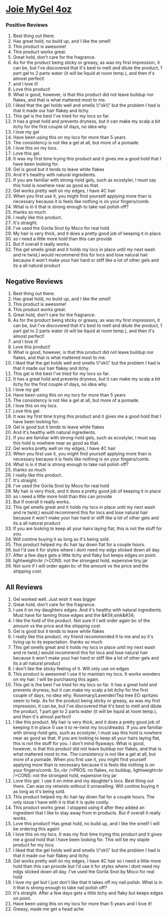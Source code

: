 # [Joie MyGel 4oz](https://products.checkmycream.com/products/Joie-MyGel-4oz.html)

### Positive Reviews

<ol>
      <li>Best thing out there.  </li>
      <li>Has great hold, no build up, and I like the smell!  </li>
      <li>This product is awesome!</li>
      <li>This product works great.  </li>
      <li>Great hold, don&#x27;t care for the fragrance.</li>
      <li>As for the product being sticky or greasy, as was my first impression, it can be, but I&#x27;ve discovered that it&#x27;s best to melt and dilute the product, 1 part gel to 2 parts water (it will be liquid at room temp.), and then it&#x27;s almost perfect!</li>
      <li>and I love it!</li>
      <li>Love this product!</li>
      <li>What is good, however, is that this product did not leave buildup nor flakes, and that is what mattered most to me.  </li>
      <li>I liked that the gel holds well and smells \\&quot;ok\\&quot; but the problem I had is that it made our hair flakey and itchy.</li>
      <li>This gel is the best I&#x27;ve tried for my locs so far.  </li>
      <li>It has a great hold and prevents dryness, but it can make my scalp a bit itchy for the first couple of days, no idea why.  </li>
      <li>I love my gel</li>
      <li>Have been using this on my locs for more than 5 years</li>
      <li>The consistency is not like a gel at all, but more of a pomade.  </li>
      <li>I love this on my locs.</li>
      <li>Love this gel.  </li>
      <li>It was my first time trying this product and it gives me a good hold that I have been looking for.</li>
      <li>Gel is good but it tends to leave white flakes</li>
      <li>And it&#x27;s healthy with natural ingredients.</li>
      <li>If you are familiar with strong-hold gels, such as ecostyler, I must say this hold is nowhere near as good as that.  </li>
      <li>Gel works pretty well on my edges, I have 4C hair</li>
      <li>When you first use it, you might find yourself applying more than is necessary because it is feels like nothing is on your fingers/comb.  </li>
      <li>What is in it that is strong enough to take nail polish off?</li>
      <li>thanks so much</li>
      <li>I really like this product.  </li>
      <li>It&#x27;s straight.</li>
      <li>I&#x27;ve used the Gorila Snot by Moco for real hold</li>
      <li>My hair is very thick, and it does a pretty good job of keeping it in place</li>
      <li>so i need a little more hold than this can provide</li>
      <li>But if overall it really works.</li>
      <li>This gel smells great and it holds my locs in place until my next wash and re twist,I would recommend this for locs and lose natural hair because it won&#x27;t make your hair hard or stiff like a lot of other gels and its a all natural product</li>
</ol>


<h2>Negative Reviews</h2>
<ol>
<li> Best thing out there.  </li>
<li> Has great hold, no build up, and I like the smell!  </li>
<li> This product is awesome!</li>
<li> This product works great.  </li>
<li> Great hold, don&#x27;t care for the fragrance.</li>
<li> As for the product being sticky or greasy, as was my first impression, it can be, but I&#x27;ve discovered that it&#x27;s best to melt and dilute the product, 1 part gel to 2 parts water (it will be liquid at room temp.), and then it&#x27;s almost perfect!</li>
<li> and I love it!</li>
<li> Love this product!</li>
<li> What is good, however, is that this product did not leave buildup nor flakes, and that is what mattered most to me.  </li>
<li> I liked that the gel holds well and smells \\&quot;ok\\&quot; but the problem I had is that it made our hair flakey and itchy.</li>
<li> This gel is the best I&#x27;ve tried for my locs so far.  </li>
<li> It has a great hold and prevents dryness, but it can make my scalp a bit itchy for the first couple of days, no idea why.  </li>
<li> I love my gel</li>
<li> Have been using this on my locs for more than 5 years</li>
<li> The consistency is not like a gel at all, but more of a pomade.  </li>
<li> I love this on my locs.</li>
<li> Love this gel.  </li>
<li> It was my first time trying this product and it gives me a good hold that I have been looking for.</li>
<li> Gel is good but it tends to leave white flakes</li>
<li> And it&#x27;s healthy with natural ingredients.</li>
<li> If you are familiar with strong-hold gels, such as ecostyler, I must say this hold is nowhere near as good as that.  </li>
<li> Gel works pretty well on my edges, I have 4C hair</li>
<li> When you first use it, you might find yourself applying more than is necessary because it is feels like nothing is on your fingers/comb.  </li>
<li> What is in it that is strong enough to take nail polish off?</li>
<li> thanks so much</li>
<li> I really like this product.  </li>
<li> It&#x27;s straight.</li>
<li> I&#x27;ve used the Gorila Snot by Moco for real hold</li>
<li> My hair is very thick, and it does a pretty good job of keeping it in place</li>
<li> so i need a little more hold than this can provide</li>
<li> But if overall it really works.</li>
<li> This gel smells great and it holds my locs in place until my next wash and re twist,I would recommend this for locs and lose natural hair because it won&#x27;t make your hair hard or stiff like a lot of other gels and its a all natural product</li>
<li> If you are looking to keep all your hairs laying flat, this is not the stuff for you.  </li>
<li> Will contine buying it as long as it&#x27;s being sold.</li>
<li> This product helped my 4c hair lay down flat for a couple hours.</li>
<li> but I&#x27;d use it for styles where i dont need my edgs slicked down all day.</li>
<li> After a few days gets a little itchy and flaky but keeps edges on point.</li>
<li> lightweight&lt;br /&gt;CONS: not the strongest hold, expensive tiny jar</li>
<li> Not sure if I will order again bc of the amount vs the price and the shipping cost.</li>
</ol>

<h2>All Reviews</h2>

<ol>
    <li> Gel worked well. Just wish it was bigger</li>
    <li> Great hold, don&#x27;t care for the fragrance.</li>
    <li> I use it on my daughters edges. And it&#x27;s healthy with natural ingredients. Must have for taming those edges and the &amp;#34;sink&amp;#34;</li>
    <li> I like the hold of the product.  Not sure if I will order again bc of the amount vs the price and the shipping cost.</li>
    <li> Gel is good but it tends to leave white flakes</li>
    <li> I really like this product.  my friend recommended it to me and so it&#x27;s living up to its expectation.  thanks so much</li>
    <li> This gel smells great and it holds my locs in place until my next wash and re twist,I would recommend this for locs and lose natural hair because it won&#x27;t make your hair hard or stiff like a lot of other gels and its a all natural product</li>
    <li> I don&#x27;t like the sticky feeling of it. Will only use on edges</li>
    <li> This product is awesome! I use it to maintain my locs. It works wonders on my hair. I will be purchasing this again.</li>
    <li> This gel is the best I&#x27;ve tried for my locs so far.  It has a great hold and prevents dryness, but it can make my scalp a bit itchy for the first couple of days, no idea why.  Rosemary/Lavender/Tea tree EO spritzes seem to help.  As for the product being sticky or greasy, as was my first impression, it can be, but I&#x27;ve discovered that it&#x27;s best to melt and dilute the product, 1 part gel to 2 parts water (it will be liquid at room temp.), and then it&#x27;s almost perfect!</li>
    <li> I like this product.  My hair is very thick, and it does a pretty good job of keeping it in place (I use it to re-twist my locs/dreads).  If you are familiar with strong-hold gels, such as ecostyler, I must say this hold is nowhere near as good as that.  If you are looking to keep all your hairs laying flat, this is not the stuff for you.  I don&#x27;t mind flyaways.  What is good, however, is that this product did not leave buildup nor flakes, and that is what mattered most to me.  The consistency is not like a gel at all, but more of a pomade.  When you first use it, you might find yourself applying more than is necessary because it is feels like nothing is on your fingers/comb.  So,&lt;br /&gt;PROS: no flakes, no buildup, lightweight&lt;br /&gt;CONS: not the strongest hold, expensive tiny jar</li>
    <li> Love this gel.  I use it on mine and my daughter&#x27;s locs.  Best thing out there.  Can was my retwists without it unravelling.  Will contine buying it as long as it&#x27;s being sold.</li>
    <li> This product helped my 4c hair lay down flat for a couple hours. The only issue I have with it is that it is quite costly.</li>
    <li> This product works great.  I stopped using it after they added an ingredient that I like to stay away from in products.  But if overall it really works.</li>
    <li> Love this product! Has great hold, no build up, and I like the smell!  I will be ordering this again!</li>
    <li> I love this on my locs. It was my first time trying this product and it gives me a good hold that I have been looking for. This will be my staple product for my locs.</li>
    <li> I liked that the gel holds well and smells \\&quot;ok\\&quot; but the problem I had is that it made our hair flakey and itchy.</li>
    <li> Gel works pretty well on my edges, I have 4C hair so i need a little more hold than this can provide but I&#x27;d use it for styles where i dont need my edgs slicked down all day. I&#x27;ve used the Gorila Snot by Moco for real hold</li>
    <li> I love my gel but I just don&#x27;t like that it takes off my nail polish. What is in it that is strong enough to take nail polish off?</li>
    <li> It&#x27;s straight. After a few days gets a little itchy and flaky but keeps edges on point.</li>
    <li> Have been using this on my locs for more than 5 years and I love it!</li>
    <li> Greasy, made me get a head ache</li>
</ol>




